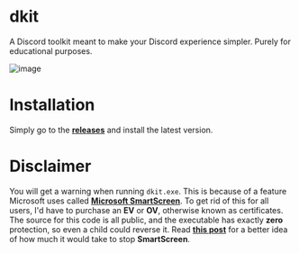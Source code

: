 # dkit
A Discord toolkit meant to make your Discord experience simpler. Purely for educational purposes.

![image](https://github.com/user-attachments/assets/5b9d23eb-dff4-4709-924e-62dc287d060f)

# Installation
Simply go to the [**releases**](https://github.com/kagehana/dkit/releases) and install the latest version.

# Disclaimer
You will get a warning when running `dkit.exe`. This is because of a feature Microsoft uses called [**Microsoft SmartScreen**](https://learn.microsoft.com/en-us/windows/security/operating-system-security/virus-and-threat-protection/microsoft-defender-smartscreen/). To get rid of this for all users, I'd have to purchase an **EV** or **OV**, otherwise known as certificates. The source for this code is all public, and the executable has exactly **zero** protection, so even a child could reverse it. Read [**this post**](https://stackoverflow.com/questions/48946680/how-to-avoid-the-windows-defender-smartscreen-prevented-an-unrecognized-app-fro/66582477#66582477) for a better idea of how much it would take to stop **SmartScreen**.
